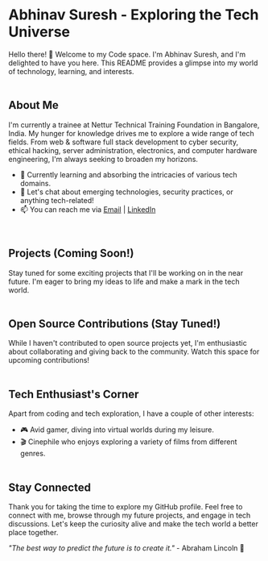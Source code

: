 # Abhinav Suresh - Exploring the Tech Universe<br>


Hello there! 👋 Welcome to my Code space. I'm Abhinav Suresh, and I'm delighted to have you here. This README provides a glimpse into my world of technology, learning, and interests.
<br><br>

## About Me<br>

I'm currently a trainee at Nettur Technical Training Foundation in Bangalore, India. My hunger for knowledge drives me to explore a wide range of tech fields. From web & software full stack development to cyber security, ethical hacking, server administration, electronics, and computer hardware engineering, I'm always seeking to broaden my horizons.

- 🌱 Currently learning and absorbing the intricacies of various tech domains.
- 💬 Let's chat about emerging technologies, security practices, or anything tech-related!
- 📫 You can reach me via [Email](abhiavsuresh214@gmail.com) | [LinkedIn](https://www.linkedin.com/in/iamabhinav01)
 <br>

## Projects (Coming Soon!)

Stay tuned for some exciting projects that I'll be working on in the near future. I'm eager to bring my ideas to life and make a mark in the tech world.
<br><br>

## Open Source Contributions (Stay Tuned!)

While I haven't contributed to open source projects yet, I'm enthusiastic about collaborating and giving back to the community. Watch this space for upcoming contributions!
<br><br>

## Tech Enthusiast's Corner

Apart from coding and tech exploration, I have a couple of other interests:

- 🎮 Avid gamer, diving into virtual worlds during my leisure.
- 🎬 Cinephile who enjoys exploring a variety of films from different genres.
  <br><br>

## Stay Connected

Thank you for taking the time to explore my GitHub profile. Feel free to connect with me, browse through my future projects, and engage in tech discussions. Let's keep the curiosity alive and make the tech world a better place together.

_"The best way to predict the future is to create it."_ - Abraham Lincoln 🚀
